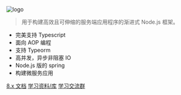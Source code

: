 


![logo](_media/icon.svg ':size=250x60')

> 用于构建高效且可伸缩的服务端应用程序的渐进式 Node.js 框架。

- 完美支持 Typescript 
- 面向 AOP 编程 
- 支持 Typeorm
- 高并发，异步非阻塞 IO
- Node.js 版的 spring
- 构建微服务应用

[8.x 文档](/8/firststeps.md)
[学习资料/库](https://docs.nestjs.cn/8/awesome)
[学习交流群](https://docs.nestjs.cn/8/discuss)
